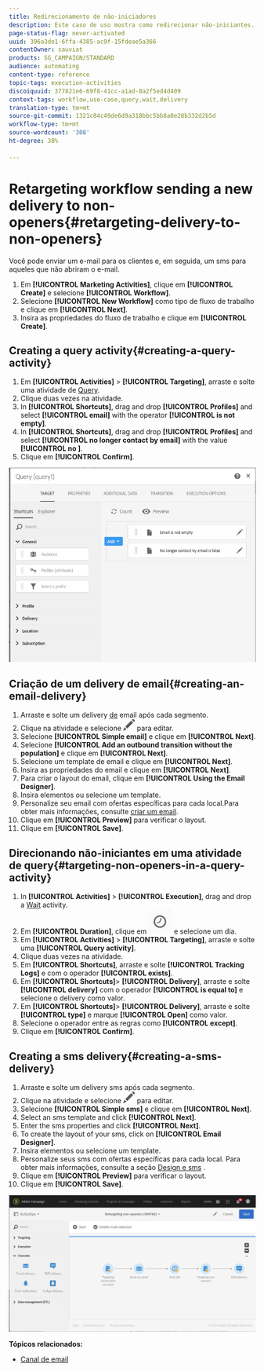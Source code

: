 ```yaml
---
title: Redirecionamento de não-iniciadores
description: Este caso de uso mostra como redirecionar não-iniciantes.
page-status-flag: never-activated
uuid: 396a3de1-6ffa-4385-ac9f-15fdeae5a366
contentOwner: sauviat
products: SG_CAMPAIGN/STANDARD
audience: automating
content-type: reference
topic-tags: execution-activities
discoiquuid: 377821e6-69f8-41cc-a1ad-8a2f5ed4d409
context-tags: workflow,use-case,query,wait,delivery
translation-type: tm+mt
source-git-commit: 1321c84c49de6d9a318bbc5bb8a0e28b332d2b5d
workflow-type: tm+mt
source-wordcount: '308'
ht-degree: 38%

---
```



# Retargeting workflow sending a new delivery to non-openers{#retargeting-delivery-to-non-openers}

Você pode enviar um e-mail para os clientes e, em seguida, um sms para aqueles que não abriram o e-mail.

1. Em **[!UICONTROL Marketing Activities]**, clique em **[!UICONTROL Create]** e selecione **[!UICONTROL Workflow]**.
1. Selecione **[!UICONTROL New Workflow]** como tipo de fluxo de trabalho e clique em **[!UICONTROL Next]**.
1. Insira as propriedades do fluxo de trabalho e clique em **[!UICONTROL Create]**.

## Creating a query activity{#creating-a-query-activity}

1. Em **[!UICONTROL Activities]** > **[!UICONTROL Targeting]**, arraste e solte uma atividade de [Query](../../automating/using/query.md).
1. Clique duas vezes na atividade.
1. In **[!UICONTROL Shortcuts]**, drag and drop **[!UICONTROL Profiles]** and select **[!UICONTROL email]** with the operator **[!UICONTROL is not empty]**.
1. In **[!UICONTROL Shortcuts]**, drag and drop **[!UICONTROL Profiles]** and select **[!UICONTROL no longer contact by email]** with the value **[!UICONTROL no ]**.
1. Clique em **[!UICONTROL Confirm]**.

![](assets/wf-complement-query.png)

## Criação de um delivery de email{#creating-an-email-delivery}

1. Arraste e solte um delivery [de](../../automating/using/email-delivery.md) email após cada segmento.
1. Clique na atividade e selecione ![](assets/edit_darkgrey-24px.png) para editar.
1. Selecione **[!UICONTROL Simple email]** e clique em **[!UICONTROL Next]**.
1. Selecione **[!UICONTROL Add an outbound transition without the population]** e clique em **[!UICONTROL Next]**.
1. Selecione um template de email e clique em **[!UICONTROL Next]**.
1. Insira as propriedades do email e clique em **[!UICONTROL Next]**.
1. Para criar o layout do email, clique em **[!UICONTROL Using the Email Designer]**.
1. Insira elementos ou selecione um template.
1. Personalize seu email com ofertas específicas para cada local.Para obter mais informações, consulte [criar um email](../../designing/using/designing-from-scratch.md#designing-an-email-content-from-scratch).
1. Clique em **[!UICONTROL Preview]** para verificar o layout.
1. Clique em **[!UICONTROL Save]**.

## Direcionando não-iniciantes em uma atividade de query{#targeting-non-openers-in-a-query-activity}

1. In **[!UICONTROL Activities]** > **[!UICONTROL Execution]**, drag and drop a [Wait](../../automating/using/wait.md) activity.
1. Em **[!UICONTROL Duration]**, clique em ![](assets/duration-icon.png) e selecione um dia.
1. Em **[!UICONTROL Activities]** > **[!UICONTROL Targeting]**, arraste e solte uma **[!UICONTROL Query activity]**.
1. Clique duas vezes na atividade.
1. Em **[!UICONTROL Shortcuts]**, arraste e solte **[!UICONTROL Tracking Logs]** e com o operador **[!UICONTROL exists]**.
1. Em **[!UICONTROL Shortcuts]**> **[!UICONTROL Delivery]**, arraste e solte **[!UICONTROL delivery]** com o operador **[!UICONTROL is equal to]** e selecione o delivery como valor.
1. Em **[!UICONTROL Shortcuts]**> **[!UICONTROL Delivery]**, arraste e solte **[!UICONTROL type]** e marque **[!UICONTROL Open]** como valor.
1. Selecione o operador entre as regras como **[!UICONTROL except]**.
1. Clique em **[!UICONTROL Confirm]**.

## Creating a sms delivery{#creating-a-sms-delivery}

1. Arraste e solte um delivery sms após cada segmento.
1. Clique na atividade e selecione ![](assets/edit_darkgrey-24px.png) para editar.
1. Selecione **[!UICONTROL Simple sms]** e clique em **[!UICONTROL Next]**.
1. Select an sms template and click **[!UICONTROL Next]**.
1. Enter the sms properties and click **[!UICONTROL Next]**.
1. To create the layout of your sms, click on **[!UICONTROL Email Designer]**.
1. Insira elementos ou selecione um template.
1. Personalize seus sms com ofertas específicas para cada local.
Para obter mais informações, consulte a seção [Design e sms](../../channels/using/creating-an-sms-message.md) .
1. Clique em **[!UICONTROL Preview]** para verificar o layout.
1. Clique em **[!UICONTROL Save]**.

![](assets/wf-retargeting-non-openers.png)

**Tópicos relacionados:**

* [Canal de email](../../channels/using/creating-an-email.md)
